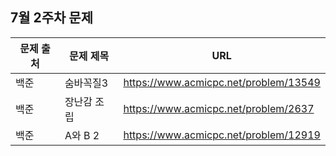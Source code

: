 ## 7월 2주차 문제

|문제 출처|문제 제목|URL|
|---|---|---|
|백준|숨바꼭질3|https://www.acmicpc.net/problem/13549|
|백준|장난감 조립|https://www.acmicpc.net/problem/2637|
|백준|A와 B 2|https://www.acmicpc.net/problem/12919|
